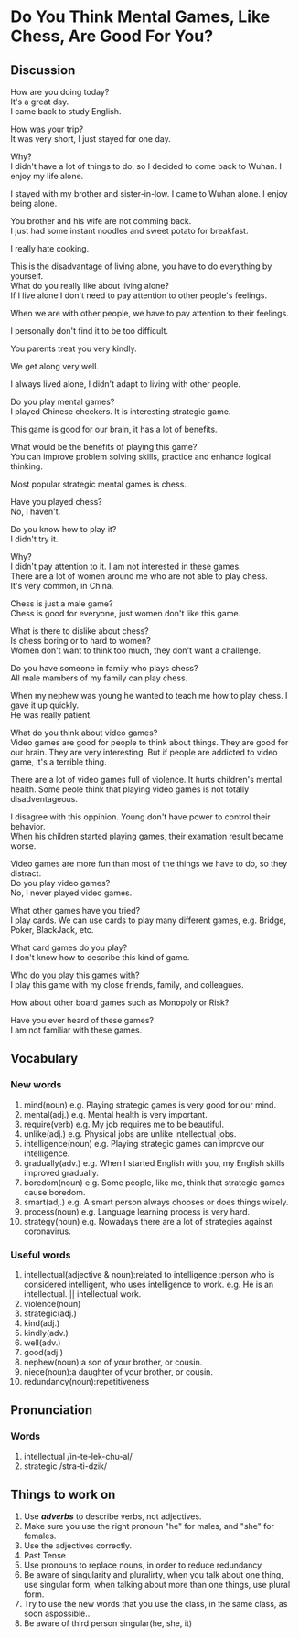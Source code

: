 # Do You Think Mental Games, Like Chess, Are Good For You?
## Discussion
How are you doing today?  
It's a great day.  
I came back to study English.  

How was your trip?  
It was very short, I just stayed for one day.  

Why?  
I didn't have a lot of things to do, so I decided to come back to Wuhan. I enjoy my life alone.  

I stayed with my brother and sister-in-low. I came to Wuhan alone. I enjoy being alone.  

You brother and his wife are not comming back.  
I just had some instant noodles and sweet potato for breakfast.  

I really hate cooking.  

This is the disadvantage of living alone, you have to do everything by yourself.  
What do you really like about living alone?  
If I live alone I don't need to pay attention to other people's feelings.  

When we are with other people, we have to pay attention to their feelings.  

I personally don't find it to be too difficult.  

You parents treat you very kindly.  

We get along very well.  

I always lived alone, I didn't adapt to living with other people.  

Do you play mental games?  
I played Chinese checkers. It is interesting strategic game.   

This game is good for our brain, it has a lot of benefits.  

What would be the benefits of playing this game?  
You can improve problem solving skills, practice and enhance logical thinking.  

Most popular strategic mental games is chess.  

Have you played chess?  
No, I haven't.  

Do you know how to play it?  
I didn't try it.  

Why?  
I didn't pay attention to it. I am not interested in these games.  
There are a lot of women around me who are not able to play chess.  
It's very common, in China.  

Chess is just a male game?  
Chess is good for everyone, just women don't like this game.   

What is there to dislike about chess?  
Is chess boring or to hard to women?  
Women don't want to think too much, they don't want a challenge.  

Do you have someone in family who plays chess?  
All male mambers of my family can play chess.  

When my nephew was young he wanted to teach me how to play chess. I gave it up quickly.   
He was really patient.  

What do you think about video games?  
Video games are good for people to think about things. They are good for our brain. They are very interesting. 
But if people are addicted to video game, it's a terrible thing.     

There are a lot of video games full of violence. It hurts children's mental health. Some peole think that playing video games is not totally disadventageous.  

I disagree with this oppinion. Young don't have power to control their behavior.  
When his children started playing games, their examation result became worse.  

Video games are more fun than most of the things we have to do, so they distract.  
Do you play video games?  
No, I never played video games.  

What other games have you tried?  
I play cards. We can use cards to play many different games, e.g. Bridge, Poker, BlackJack, etc.   

What card games do you play?  
I don't know how to describe this kind of game.  

Who do you play this games with?  
I play this game with my close friends, family, and colleagues.  

How about other board games such as Monopoly or Risk?  

Have you ever heard of these games?  
I am not familiar with these games.  

## Vocabulary
### New words
1. mind(noun) e.g. Playing strategic games is very good for our mind.
1. mental(adj.) e.g. Mental health is very important.
1. require(verb) e.g. My job requires me to be beautiful.
1. unlike(adj.) e.g. Physical jobs are unlike intellectual jobs.
1. intelligence(noun) e.g. Playing strategic games can improve our intelligence.
1. gradually(adv.) e.g. When I started English with you, my English skills improved gradually.
1. boredom(noun) e.g. Some people, like me, think that strategic games cause boredom.
1. smart(adj.) e.g. A smart person always chooses or does things wisely.
1. process(noun) e.g. Language learning process is very hard.
1. strategy(noun) e.g. Nowadays there are a lot of strategies against coronavirus.

### Useful words
1. intellectual(adjective & noun):related to intelligence :person who is considered intelligent, who uses intelligence to work. e.g. He is an intellectual. || intellectual work.
1. violence(noun)
1. strategic(adj.)
1. kind(adj.)
1. kindly(adv.)
1. well(adv.)
1. good(adj.)
1. nephew(noun):a son of your brother, or cousin.
1. niece(noun):a daughter of your brother, or cousin.
1. redundancy(noun):repetitiveness

## Pronunciation
### Words
1. intellectual /in-te-lek-chu-al/
1. strategic /stra-ti-dzik/

## Things to work on
1. Use ***adverbs*** to describe verbs, not adjectives.
1. Make sure you use the right pronoun "he" for males, and "she" for females. 
1. Use the adjectives correctly.
1. Past Tense
1. Use pronouns to replace nouns, in order to reduce redundancy
1. Be aware of singularity and pluralirty, when you talk about one thing, use singular form, when talking about more than one things, use plural form.
1. Try to use the new words that you use the class, in the same class, as soon aspossible..
1. Be aware of third person singular(he, she, it)  
